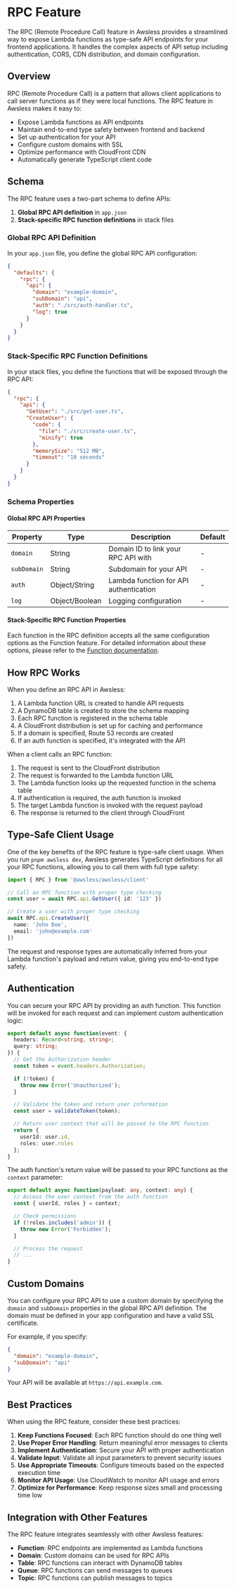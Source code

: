# RPC Feature

The RPC (Remote Procedure Call) feature in Awsless provides a streamlined way to expose Lambda functions as type-safe API endpoints for your frontend applications. It handles the complex aspects of API setup including authentication, CORS, CDN distribution, and domain configuration.

## Overview

RPC (Remote Procedure Call) is a pattern that allows client applications to call server functions as if they were local functions. The RPC feature in Awsless makes it easy to:

- Expose Lambda functions as API endpoints
- Maintain end-to-end type safety between frontend and backend
- Set up authentication for your API
- Configure custom domains with SSL
- Optimize performance with CloudFront CDN
- Automatically generate TypeScript client code

## Schema

The RPC feature uses a two-part schema to define APIs:

1. **Global RPC API definition** in `app.json`
2. **Stack-specific RPC function definitions** in stack files

### Global RPC API Definition

In your `app.json` file, you define the global RPC API configuration:

```json
{
  "defaults": {
    "rpc": {
      "api": {
        "domain": "example-domain",
        "subDomain": "api",
        "auth": "./src/auth-handler.ts",
        "log": true
      }
    }
  }
}
```

### Stack-Specific RPC Function Definitions

In your stack files, you define the functions that will be exposed through the RPC API:

```json
{
  "rpc": {
    "api": {
      "GetUser": "./src/get-user.ts",
      "CreateUser": {
        "code": {
          "file": "./src/create-user.ts",
          "minify": true
        },
        "memorySize": "512 MB",
        "timeout": "10 seconds"
      }
    }
  }
}
```

### Schema Properties

#### Global RPC API Properties

| Property | Type | Description | Default |
|----------|------|-------------|---------|
| `domain` | String | Domain ID to link your RPC API with | - |
| `subDomain` | String | Subdomain for your API | - |
| `auth` | Object/String | Lambda function for API authentication | - |
| `log` | Object/Boolean | Logging configuration | - |

#### Stack-Specific RPC Function Properties

Each function in the RPC definition accepts all the same configuration options as the Function feature. For detailed information about these options, please refer to the [Function documentation](Function.md).

## How RPC Works

When you define an RPC API in Awsless:

1. A Lambda function URL is created to handle API requests
2. A DynamoDB table is created to store the schema mapping
3. Each RPC function is registered in the schema table
4. A CloudFront distribution is set up for caching and performance
5. If a domain is specified, Route 53 records are created
6. If an auth function is specified, it's integrated with the API

When a client calls an RPC function:

1. The request is sent to the CloudFront distribution
2. The request is forwarded to the Lambda function URL
3. The Lambda function looks up the requested function in the schema table
4. If authentication is required, the auth function is invoked
5. The target Lambda function is invoked with the request payload
6. The response is returned to the client through CloudFront

## Type-Safe Client Usage

One of the key benefits of the RPC feature is type-safe client usage. When you run `pnpm awsless dev`, Awsless generates TypeScript definitions for all your RPC functions, allowing you to call them with full type safety:

```typescript
import { RPC } from '@awsless/awsless/client'

// Call an RPC function with proper type checking
const user = await RPC.api.GetUser({ id: '123' })

// Create a user with proper type checking
await RPC.api.CreateUser({
  name: 'John Doe',
  email: 'john@example.com'
})
```

The request and response types are automatically inferred from your Lambda function's payload and return value, giving you end-to-end type safety.

## Authentication

You can secure your RPC API by providing an auth function. This function will be invoked for each request and can implement custom authentication logic:

```typescript
export default async function(event: {
  headers: Record<string, string>;
  query: string;
}) {
  // Get the Authorization header
  const token = event.headers.Authorization;

  if (!token) {
    throw new Error('Unauthorized');
  }

  // Validate the token and return user information
  const user = validateToken(token);

  // Return user context that will be passed to the RPC function
  return {
    userId: user.id,
    roles: user.roles
  };
}
```

The auth function's return value will be passed to your RPC functions as the `context` parameter:

```typescript
export default async function(payload: any, context: any) {
  // Access the user context from the auth function
  const { userId, roles } = context;

  // Check permissions
  if (!roles.includes('admin')) {
    throw new Error('Forbidden');
  }

  // Process the request
  // ...
}
```

## Custom Domains

You can configure your RPC API to use a custom domain by specifying the `domain` and `subDomain` properties in the global RPC API definition. The domain must be defined in your app configuration and have a valid SSL certificate.

For example, if you specify:

```json
{
  "domain": "example-domain",
  "subDomain": "api"
}
```

Your API will be available at `https://api.example.com`.

## Best Practices

When using the RPC feature, consider these best practices:

1. **Keep Functions Focused**: Each RPC function should do one thing well
2. **Use Proper Error Handling**: Return meaningful error messages to clients
3. **Implement Authentication**: Secure your API with proper authentication
4. **Validate Input**: Validate all input parameters to prevent security issues
5. **Use Appropriate Timeouts**: Configure timeouts based on the expected execution time
6. **Monitor API Usage**: Use CloudWatch to monitor API usage and errors
7. **Optimize for Performance**: Keep response sizes small and processing time low

## Integration with Other Features

The RPC feature integrates seamlessly with other Awsless features:

- **Function**: RPC endpoints are implemented as Lambda functions
- **Domain**: Custom domains can be used for RPC APIs
- **Table**: RPC functions can interact with DynamoDB tables
- **Queue**: RPC functions can send messages to queues
- **Topic**: RPC functions can publish messages to topics
